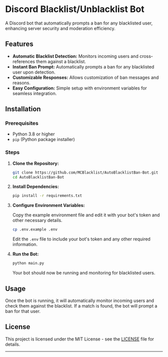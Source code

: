 # Discord Blacklist/Unblacklist Bot

A Discord bot that automatically prompts a ban for any blacklisted user, enhancing server security and moderation efficiency.

## Features

* **Automatic Blacklist Detection:** Monitors incoming users and cross-references them against a blacklist.
* **Instant Ban Prompt:** Automatically prompts a ban for any blacklisted user upon detection.
* **Customizable Responses:** Allows customization of ban messages and reasons.
* **Easy Configuration:** Simple setup with environment variables for seamless integration.

## Installation

### Prerequisites

* Python 3.8 or higher
* `pip` (Python package installer)

### Steps

1. **Clone the Repository:**

   ```bash
   git clone https://github.com/MCBlacklist/AutoBlacklistBan-Bot.git
   cd AutoBlacklistBan-Bot
   ```

2. **Install Dependencies:**

   ```bash
   pip install -r requirements.txt
   ```

3. **Configure Environment Variables:**

   Copy the example environment file and edit it with your bot's token and other necessary details.

   ```bash
   cp .env.example .env
   ```

   Edit the `.env` file to include your bot's token and any other required information.

4. **Run the Bot:**

   ```bash
   python main.py
   ```

   Your bot should now be running and monitoring for blacklisted users.

## Usage

Once the bot is running, it will automatically monitor incoming users and check them against the blacklist. If a match is found, the bot will prompt a ban for that user.

## License

This project is licensed under the MIT License - see the [LICENSE](https://github.com/MCBlacklist/AutoBlacklistBan-Bot/blob/master/LICENSE) file for details.

---

